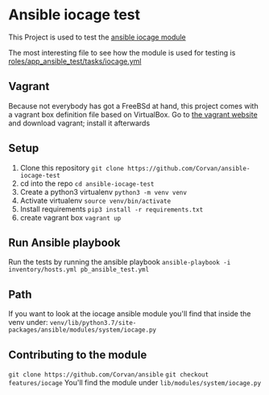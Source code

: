 Ansible iocage test
====================
This Project is used to test the 
[ansible iocage module](https://github.com/Corvan/ansible/blob/features/iocage/lib/ansible/modules/system/iocage.py)

The most interesting file to see how the module is used for testing is
[roles/app_ansible_test/tasks/iocage.yml](roles/app_ansible_test/tasks/iocage.yml)

Vagrant
--------
Because not everybody has got a FreeBSd at hand, this project comes
with a vagrant box definition file based on VirtualBox. Go to 
[the vagrant website](https://www.vagrantup.com/) and 
download vagrant; install it afterwards

Setup
------
1. Clone this repository
    `git clone https://github.com/Corvan/ansible-iocage-test`
2. cd into the repo
    `cd ansible-iocage-test`
3. Create a python3 virtualenv
    `python3 -m venv venv`
4. Activate virtualenv
    `source venv/bin/activate`
5. Install requirements
    `pip3 install -r requirements.txt`
6. create vagrant box
    `vagrant up`

Run Ansible playbook
--------------------
Run the tests by running the ansible playbook
`ansible-playbook -i inventory/hosts.yml pb_ansible_test.yml`

Path
------
If you want to look at the iocage ansible module you'll find that inside the venv
under:
`venv/lib/python3.7/site-packages/ansible/modules/system/iocage.py`

Contributing to the module
---------------------------
`git clone https://github.com/Corvan/ansible`
`git checkout features/iocage`
You'll find the module under
`lib/modules/system/iocage.py`